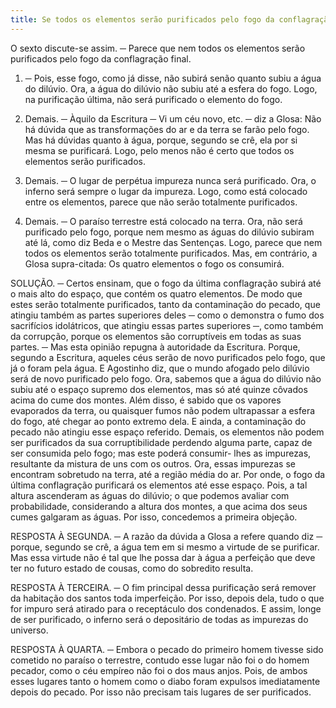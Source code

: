 ```yaml
---
title: Se todos os elementos serão purificados pelo fogo da conflagração final
---
```


O sexto discute-se assim. ─ Parece que nem todos os elementos serão purificados pelo fogo da conflagração final.  

1. ─ Pois, esse fogo, como já disse, não subirá senão quanto subiu a água do dilúvio. Ora, a água do dilúvio não subiu até a esfera do fogo. Logo, na purificação última, não será purificado o elemento do fogo.  

2. Demais. ─ Àquilo da Escritura ─ Vi um céu novo, etc. ─ diz a Glosa: Não há dúvida que as transformações do ar e da terra se farão pelo fogo. Mas há dúvidas quanto à água, porque, segundo se crê, ela por si mesma se purificará. Logo, pelo menos não é certo que todos os elementos serão purificados.  

3. Demais. ─ O lugar de perpétua impureza nunca será purificado. Ora, o inferno será sempre o lugar da impureza. Logo, como está colocado entre os elementos, parece que não serão totalmente purificados.  

4. Demais. ─ O paraíso terrestre está colocado na terra. Ora, não será purificado pelo fogo, porque nem mesmo as águas do dilúvio subiram até lá, como diz Beda e o Mestre das Sentenças. Logo, parece que nem todos os elementos serão totalmente purificados.  Mas, em contrário, a Glosa supra-citada: Os quatro elementos o fogo os consumirá.  

SOLUÇÃO. ─ Certos ensinam, que o fogo da última conflagração subirá até o mais alto do espaço, que contém os quatro elementos. De modo que estes serão totalmente purificados, tanto da contaminação do pecado, que atingiu também as partes superiores deles ─ como o demonstra o fumo dos sacrifícios idolátricos, que atingiu essas partes superiores ─, como também da corrupção, porque os elementos são corruptíveis em todas as suas partes. ─ Mas esta opinião repugna à autoridade da Escritura. Porque, segundo a Escritura, aqueles céus serão de novo purificados pelo fogo, que já o foram pela água. E Agostinho diz, que o mundo afogado pelo dilúvio será de novo purificado pelo fogo. Ora, sabemos que a água do dilúvio não subiu até o espaço supremo dos elementos, mas só até quinze côvados acima do cume dos montes. Além disso, é sabido que os vapores evaporados da terra, ou quaisquer fumos não podem ultrapassar a esfera do fogo, até chegar ao ponto extremo dela. E ainda, a contaminação do pecado não atingiu esse espaço referido. Demais, os elementos não podem ser purificados da sua corruptibilidade perdendo alguma parte, capaz de ser consumida pelo fogo; mas este poderá consumir- lhes as impurezas, resultante da mistura de uns com os outros. Ora, essas impurezas se encontram sobretudo na terra, até a região média do ar. Por onde, o fogo da última conflagração purificará os elementos até esse espaço. Pois, a tal altura ascenderam as águas do dilúvio; o que podemos avaliar com probabilidade, considerando a altura dos montes, a que acima dos seus cumes galgaram as águas.  Por isso, concedemos a primeira objeção.  

RESPOSTA À SEGUNDA. ─ A razão da dúvida a Glosa a refere quando diz ─ porque, segundo se crê, a água tem em si mesmo a virtude de se purificar. Mas essa virtude não é tal que lhe possa dar à água a perfeição que deve ter no futuro estado de cousas, como do sobredito resulta.  

RESPOSTA À TERCEIRA. ─ O fim principal dessa purificação será remover da habitação dos santos toda imperfeição. Por isso, depois dela, tudo o que for impuro será atirado para o receptáculo dos condenados. E assim, longe de ser purificado, o inferno será o depositário de todas as impurezas do universo.  

RESPOSTA À QUARTA. ─ Embora o pecado do primeiro homem tivesse sido cometido no paraíso o terrestre, contudo esse lugar não foi o do homem pecador, como o céu empíreo não foi o dos maus anjos. Pois, de ambos esses lugares tanto o homem como o diabo foram expulsos imediatamente depois do pecado. Por isso não precisam tais lugares de ser purificados.